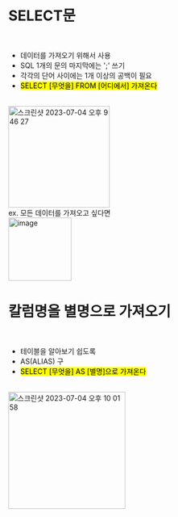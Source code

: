 # SELECT문
<br/> 

- 데이터를 가져오기 위해서 사용
- SQL 1개의 문의 마지막에는 ';' 쓰기
- 각각의 단어 사이에는 1개 이상의 공백이 필요 
- <mark>SELECT [무엇을] FROM [어디에서] 가져온다</mark>
<br/> 
<img width="201" alt="스크린샷 2023-07-04 오후 9 46 27" src="https://github.com/hozyhozy/-SQL-/assets/123252821/10752538-cb07-4533-8c03-040d5b3644d5">
<br/>
ex. 모든 데이터를 가져오고 싶다면
<br/>
<img width="125" alt="image" src="https://github.com/hozyhozy/-SQL-/assets/123252821/2f32e022-1b8c-4d57-aead-ee4e205d105b">

# 칼럼명을 별명으로 가져오기
<br/>

- 테이블을 알아보기 쉽도록
- AS(ALIAS) 구
- <mark>SELECT [무엇을] AS [별명]으로 가져온다</mark>
<br/> 
<img width="232" alt="스크린샷 2023-07-04 오후 10 01 58" src="https://github.com/hozyhozy/-SQL-/assets/123252821/e4f7657d-9846-4573-be57-fd54374d0c6d">
<br/> 
 
